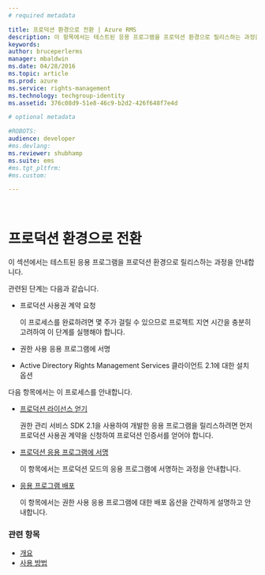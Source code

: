 ```yaml
---
# required metadata

title: 프로덕션 환경으로 전환 | Azure RMS
description: 이 항목에서는 테스트된 응용 프로그램을 프로덕션 환경으로 릴리스하는 과정을 안내합니다.
keywords:
author: bruceperlerms
manager: mbaldwin
ms.date: 04/28/2016
ms.topic: article
ms.prod: azure
ms.service: rights-management
ms.technology: techgroup-identity
ms.assetid: 376c08d9-51e8-46c9-b2d2-426f648f7e4d

# optional metadata

#ROBOTS:
audience: developer
#ms.devlang:
ms.reviewer: shubhamp
ms.suite: ems
#ms.tgt_pltfrm:
#ms.custom:

---
```


﻿
# 프로덕션 환경으로 전환

이 섹션에서는 테스트된 응용 프로그램을 프로덕션 환경으로 릴리스하는 과정을 안내합니다.

관련된 단계는 다음과 같습니다.

-   프로덕션 사용권 계약 요청

    이 프로세스를 완료하려면 몇 주가 걸릴 수 있으므로 프로젝트 지연 시간을 충분히 고려하여 이 단계를 실행해야 합니다.

-   권한 사용 응용 프로그램에 서명
-   Active Directory Rights Management Services 클라이언트 2.1에 대한 설치 옵션

다음 항목에서는 이 프로세스를 안내합니다.

- [프로덕션 라이선스 얻기](obtaining-a-production-license.md)

  권한 관리 서비스 SDK 2.1을 사용하여 개발한 응용 프로그램을 릴리스하려면 먼저 프로덕션 사용권 계약을 신청하여 프로덕션 인증서를 얻어야 합니다.
- [프로덕션 응용 프로그램에 서명](signing-your-application-for-production.md)

  이 항목에서는 프로덕션 모드의 응용 프로그램에 서명하는 과정을 안내합니다.

- [응용 프로그램 배포](deploying-your-application.md)

  이 항목에서는 권한 사용 응용 프로그램에 대한 배포 옵션을 간략하게 설명하고 안내합니다.
 

### 관련 항목

* [개요](ad-rms-overview.md)
* [사용 방법](how-to-use-msipc.md)
 

 


<!--HONumber=Apr16_HO3-->


